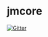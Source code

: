 # jmcore

[![Gitter](https://badges.gitter.im/MagenTys/jmcore.svg)](https://gitter.im/MagenTys/jmcore?utm_source=badge&utm_medium=badge&utm_campaign=pr-badge&utm_content=badge)